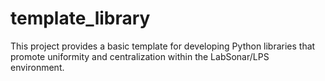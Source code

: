 # template_library
This project provides a basic template for developing Python libraries that promote uniformity and centralization within the LabSonar/LPS environment.
